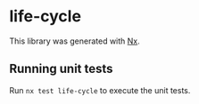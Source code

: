 # life-cycle

This library was generated with [Nx](https://nx.dev).

## Running unit tests

Run `nx test life-cycle` to execute the unit tests.
